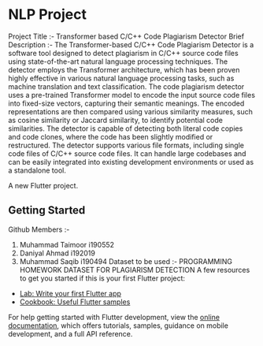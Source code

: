 # NLP Project 

Project Title :- Transformer based C/C++ Code Plagiarism Detector
Brief Description :-
The Transformer-based C/C++ Code Plagiarism Detector is a software tool
designed to detect plagiarism in C/C++ source code files using state-of-the-art
natural language processing techniques. The detector employs the Transformer
architecture, which has been proven highly effective in various natural language
processing tasks, such as machine translation and text classification.
The code plagiarism detector uses a pre-trained Transformer model to
encode the input source code files into fixed-size vectors, capturing their
semantic meanings. The encoded representations are then compared using
various similarity measures, such as cosine similarity or Jaccard similarity, to
identify potential code similarities. The detector is capable of detecting both literal
code copies and code clones, where the code has been slightly modified or
restructured.
The detector supports various file formats, including single code files of
C/C++ source code files. It can handle large codebases and can be easily
integrated into existing development environments or used as a standalone tool.

A new Flutter project.

## Getting Started

Github Members :-
1. Muhammad Taimoor i190552
2. Daniyal Ahmad i192019
3. Muhammad Saqib i190494
Dataset to be used :-
PROGRAMMING HOMEWORK DATASET FOR PLAGIARISM DETECTION
A few resources to get you started if this is your first Flutter project:

- [Lab: Write your first Flutter app](https://docs.flutter.dev/get-started/codelab)
- [Cookbook: Useful Flutter samples](https://docs.flutter.dev/cookbook)

For help getting started with Flutter development, view the
[online documentation](https://docs.flutter.dev/), which offers tutorials,
samples, guidance on mobile development, and a full API reference.
